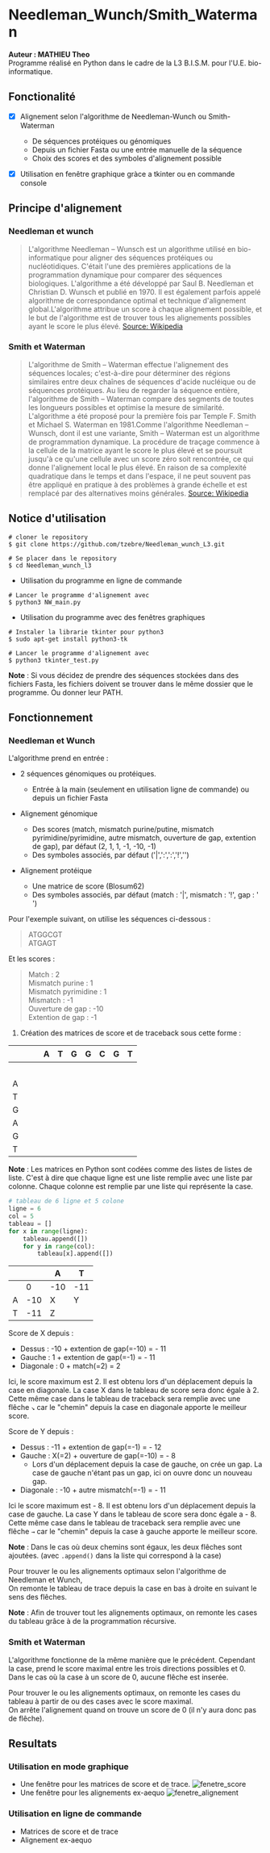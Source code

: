 # Needleman_Wunch/Smith_Waterman
**Auteur : MATHIEU Theo**  
Programme réalisé en Python dans le cadre de la L3 B.I.S.M. pour l'U.E. bio-informatique.

## Fonctionalité  
 - [x] Alignement selon l'algorithme de Needleman-Wunch ou Smith-Waterman 
    - De séquences protéiques ou génomiques 
    - Depuis un fichier Fasta ou une entrée manuelle de la séquence 
    - Choix des scores et des symboles d'alignement possible
    
 - [x] Utilisation en fenêtre graphique gràce a tkinter ou en commande console 

## Principe d'alignement 
### Needleman et wunch 
>L'algorithme Needleman – Wunsch est un algorithme utilisé en bio-informatique pour aligner des séquences protéiques ou 
nucléotidiques. C'était l'une des premières applications de la programmation dynamique pour comparer des séquences 
biologiques. L'algorithme a été développé par Saul B. Needleman et Christian D. Wunsch et publié en 1970.  Il est
également parfois appelé algorithme de correspondance optimal et technique d'alignement global.L'algorithme attribue un score à chaque alignement
possible, et le but de l'algorithme est de trouver tous les alignements possibles ayant le score le plus élevé.
[Source: Wikipedia](https://en.wikipedia.org/wiki/Needleman%E2%80%93Wunsch_algorithm)
### Smith et Waterman 
>L'algorithme de Smith – Waterman effectue l'alignement des séquences locales; c'est-à-dire pour déterminer des régions 
similaires entre deux chaînes de séquences d'acide nucléique ou de séquences protéiques. 
Au lieu de regarder la séquence entière, l'algorithme de Smith – Waterman compare des segments de toutes les 
longueurs possibles et optimise la mesure de similarité. L'algorithme a été proposé pour la première fois par 
Temple F. Smith et Michael S. Waterman en 1981.Comme l'algorithme Needleman – Wunsch, dont il est une variante, 
Smith – Waterman est un algorithme de programmation dynamique.
La procédure de traçage commence à la cellule de la matrice ayant le score le plus élevé et se poursuit jusqu'à ce 
qu'une cellule avec un score zéro soit rencontrée, ce qui donne l'alignement local le plus élevé. En raison de sa 
complexité quadratique dans le temps et dans l'espace, il ne peut souvent pas être appliqué en pratique à des 
problèmes à grande échelle et est remplacé par des alternatives moins générales.
[Source: Wikipedia](https://en.wikipedia.org/wiki/Smith%E2%80%93Waterman_algorithm)
## Notice d'utilisation
```
# cloner le repository 
$ git clone https://github.com/tzebre/Needleman_wunch_L3.git

# Se placer dans le repository 
$ cd Needleman_wunch_l3
``` 
- Utilisation du programme en ligne de commande 
```
# Lancer le programme d'alignement avec 
$ python3 NW_main.py
```
- Utilisation du programme avec des fenêtres graphiques
```
# Instaler la librarie tkinter pour python3
$ sudo apt-get install python3-tk

# Lancer le programme d'alignement avec 
$ python3 tkinter_test.py
```
**Note** : Si vous décidez de prendre des séquences stockées dans des fichiers Fasta, les fichiers doivent se trouver dans le
même dossier que le programme. Ou donner leur PATH.

## Fonctionnement 
### Needleman et Wunch 
L'algorithme prend en entrée : 
  - 2 séquences génomiques ou protéiques.
    - Entrée à la main (seulement en utilisation ligne de commande) ou depuis un fichier Fasta
  - Alignement génomique   
      - Des scores (match, mismatch purine/putine, mismatch pyrimidine/pyrimidine, autre mismatch, 
        ouverture de gap, extention de gap), par défaut (2, 1, 1, -1, -10, -1)
      - Des symboles associés, par défaut ('|',':',':','!','')   
        
  - Alignement protéique 
      - Une matrice de score (Blosum62)
      - Des symboles associés, par défaut (match : '|', mismatch : '!', gap : ' ')
    
Pour l'exemple suivant, on utilise les séquences ci-dessous :
> ATGGCGT  
> ATGAGT  

Et les scores :
> Match : 2  
> Mismatch purine : 1  
> Mismatch pyrimidine : 1  
> Mismatch : -1  
> Ouverture de gap : -10  
> Extention de gap : -1
1) Création des matrices de score et de traceback sous cette forme :  

|   |ㅤ   | A | T | G | G | C | G | T |
|---|---|---|---|---|---|---|---|---|  
|ㅤ   |   |   |   |   |   |   |   |   |
| A |   |   |   |   |   |   |   |   |
| T |   |   |   |   |   |   |   |   |
| G |   |   |   |   |   |   |   |   |
| A |   |   |   |   |   |   |   |   |  
| G |   |   |   |   |   |   |   |   |
| T |   |   |   |   |   |   |   |   |  

**Note** : Les matrices en Python sont codées comme des listes de listes de liste. 
C'est à dire que chaque ligne est une liste remplie avec une liste par colonne. Chaque colonne 
est remplie par une liste qui représente la case.  
```py 
# tableau de 6 ligne et 5 colone
ligne = 6
col = 5
tableau = []
for x in range(ligne):
    tableau.append([])
    for y in range(col):
        tableau[x].append([])
```
|   |   | A | T |
|---|---|---|---|
|   | 0 |-10|-11|
| A |-10| X | Y |
| T |-11| Z |   |  

Score de X depuis :  
- Dessus : -10 + extention de gap(=-10) = - 11
- Gauche : 1 + extention de gap(=-1) = - 11
- Diagonale : 0 + match(=2) = 2  
  
Ici, le score maximum est 2. Il est obtenu lors d'un déplacement depuis la case en diagonale. 
La case X dans le tableau de score sera donc égale à 2. 
Cette même case dans le tableau de traceback sera remplie avec une flêche `↘` car le "chemin" depuis la case en 
diagonale apporte le meilleur score.  

Score de Y depuis :
- Dessus : -11 + extention de gap(=-1) =  - 12
- Gauche : X(=2) + ouverture de gap(=-10) = - 8 
  - Lors d'un déplacement depuis la case de gauche, on crée 
    un gap. La case de gauche n'étant pas un gap, ici on ouvre donc un nouveau gap. 
- Diagonale : -10 + autre mismatch(=-1) = - 11  

Ici le score maximum est - 8. Il est obtenu lors d'un déplacement depuis la case de gauche. 
La case Y dans le tableau de score sera donc égale a - 8. 
Cette même case dans le tableau de traceback sera remplie avec une flêche `→` car le "chemin" depuis la case 
à gauche apporte le meilleur score. 

**Note** : Dans le cas où deux chemins sont égaux, les deux flêches sont ajoutées. 
(avec `.append()` dans la liste qui correspond à la case) 

Pour trouver le ou les alignements optimaux selon l'algorithme de Needleman et Wunch,  
On remonte le tableau de trace depuis la case en bas à droite en suivant le sens des flêches.

**Note** : Afin de trouver tout les alignements optimaux, on remonte les cases du tableau grâce à de 
la programmation récursive.

### Smith et Waterman 
L'algorithme fonctionne de la même manière que le précédent. Cependant la case, prend le score maximal entre 
les trois directions possibles et 0. Dans le cas où la case à un score de 0, aucune flêche est inserée.  

Pour trouver le ou les alignements optimaux, on remonte les cases du tableau à partir de ou des cases avec le score maximal.  
On arrête l'alignement quand on trouve un score de 0 (il n'y aura donc pas de flêche).

## Resultats
### Utilisation en mode graphique 
- Une fenêtre pour les matrices de score et de trace.
  ![fenetre_score](mettre)
- Une fenêtre pour les alignements ex-aequo
  ![fenetre_alignement](mettre)
### Utilisation en ligne de commande 
- Matrices de score et de trace 
- Alignement ex-aequo


